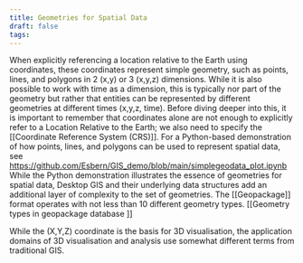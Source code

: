 ```yaml
---
title: Geometries for Spatial Data
draft: false
tags:
---
```

 When explicitly referencing a location relative to the Earth using coordinates, these coordinates represent simple geometry, such as points, lines, and polygons in 2 (x,y) or 3 (x,y,z) dimensions. While it is also possible to work with time as a dimension, this is typically nor part of the geometry but rather that entities can be represented by different geometries at different times (x,y,z, time). 
 Before diving deeper into this, it is important to remember that coordinates alone are not enough to explicitly refer to a Location Relative to the Earth; we also need to specify the [[Coordinate Reference System (CRS)]].
For a Python-based demonstration of how points, lines, and polygons can be used to represent spatial data, see https://github.com/Esbern/GIS_demo/blob/main/simplegeodata_plot.ipynb
While the Python demonstration illustrates the essence of geometries for spatial data, Desktop GIS and their underlying data structures add an additional layer of complexity to the set of geometries. The [[Geopackage]] format operates with not less than 10 different geometry types. [[Geometry types in geopackage database ]]

While the (X,Y,Z) coordinate is the basis for 3D visualisation, the application domains of 3D visualisation and analysis use somewhat different terms from traditional GIS.